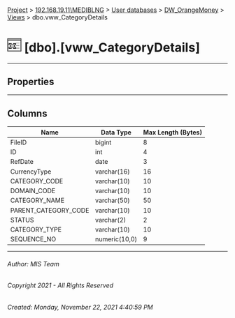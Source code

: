 #### 

[Project](../../../../index.md) > [192.168.19.11\\MEDIBLNG](../../../index.md) > [User databases](../../index.md) > [DW_OrangeMoney](../index.md) > [Views](Views.md) > dbo.vww_CategoryDetails

# ![Views](../../../../Images/View32.png) [dbo].[vww_CategoryDetails]

---

## <a name="#properties"></a>Properties



---

## <a name="#columns"></a>Columns

| Name | Data Type | Max Length (Bytes) |
|---|---|---|
| FileID | bigint | 8 |
| ID | int | 4 |
| RefDate | date | 3 |
| CurrencyType | varchar(16) | 16 |
| CATEGORY_CODE | varchar(10) | 10 |
| DOMAIN_CODE | varchar(10) | 10 |
| CATEGORY_NAME | varchar(50) | 50 |
| PARENT_CATEGORY_CODE | varchar(10) | 10 |
| STATUS | varchar(2) | 2 |
| CATEGORY_TYPE | varchar(10) | 10 |
| SEQUENCE_NO | numeric(10,0) | 9 |


---

###### Author:  MIS Team

###### Copyright 2021 - All Rights Reserved

###### Created: Monday, November 22, 2021 4:40:59 PM

